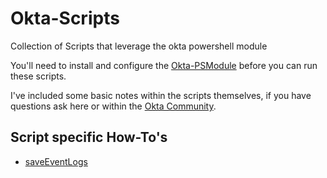# Okta-Scripts
Collection of Scripts that leverage the okta powershell module

You'll need to install and configure the [Okta-PSModule](https://github.com/mbegan/Okta-PSModule) before you can run these scripts.

I've included some basic notes within the scripts themselves, if you have questions ask here or within the [Okta Community](https://support.okta.com/help/community).

## Script specific How-To's
- [saveEventLogs](https://github.com/mbegan/Okta-Scripts/blob/master/saveEventLogs.md)
